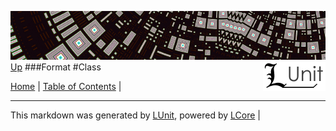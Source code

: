 ![](../Content/LUnit-banner-small.png "")
[<img align="right" src="../Content/LUnit-logo-small.png">](../../README.md)
[Up](Format.md)
###Format
#Class

[Home](../../README.md) | [Table of Contents](../../TableOfContents.md) | 

---

This markdown was generated by [LUnit](https://github.com/CodeSingularity/LUnit), powered by [LCore](https://github.com/CodeSingularity/LCore) | 

